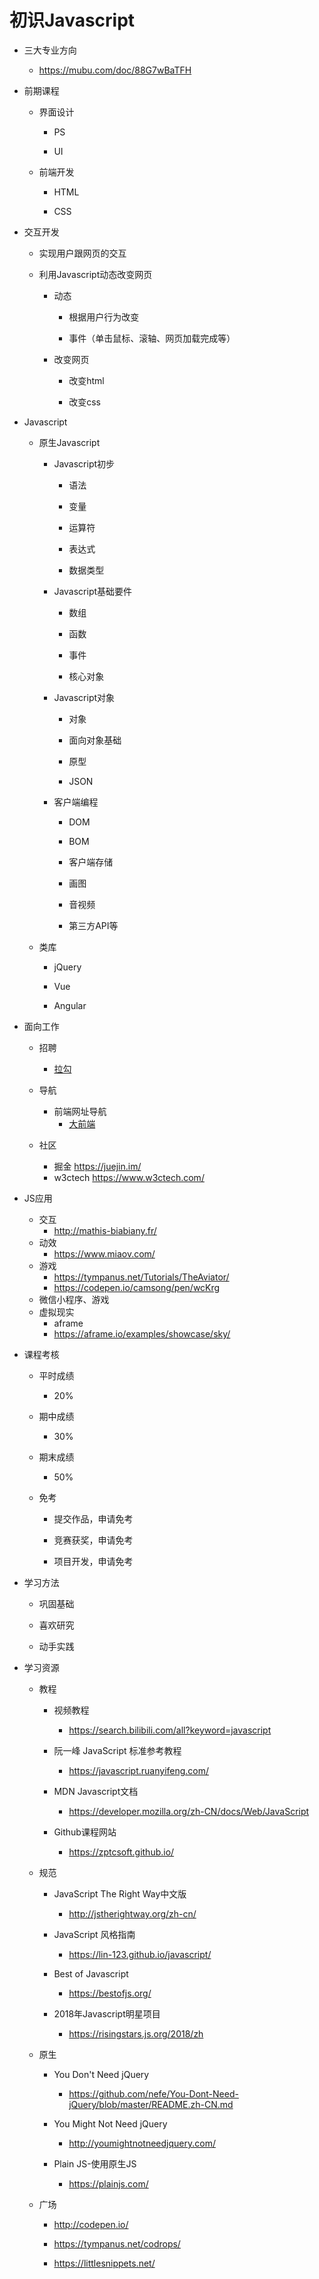 # 初识Javascript

- 三大专业方向

  - https://mubu.com/doc/88G7wBaTFH

- 前期课程

  - 界面设计

    - PS

    - UI

  - 前端开发

    - HTML

    - CSS

- 交互开发

  - 实现用户跟网页的交互

  - 利用Javascript动态改变网页

    - 动态

      - 根据用户行为改变

      - 事件（单击鼠标、滚轴、网页加载完成等）

    - 改变网页

      - 改变html

      - 改变css

- Javascript

  - 原生Javascript

    - Javascript初步

      - 语法

      - 变量

      - 运算符

      - 表达式

      - 数据类型

    - Javascript基础要件

      - 数组

      - 函数 

      - 事件 

      - 核心对象

    - Javascript对象

      - 对象 

      - 面向对象基础 

      - 原型 

      - JSON

    - 客户端编程

      - DOM

      - BOM 

      - 客户端存储

      - 画图 

      - 音视频 

      - 第三方API等

  - 类库

    - jQuery

    - Vue

    - Angular

- 面向工作

  - 招聘 
    - [拉勾](https://www.lagou.com/jobs/list_前端开发)

  - 导航
    - 前端网址导航
      - [大前端](http://www.daqianduan.com/nav)

  - 社区
    - 掘金 https://juejin.im/
    - w3ctech https://www.w3ctech.com/

- JS应用
  - 交互
    - http://mathis-biabiany.fr/
  - 动效
    - https://www.miaov.com/
  - 游戏
    - https://tympanus.net/Tutorials/TheAviator/
    - https://codepen.io/camsong/pen/wcKrg
  - 微信小程序、游戏
  - 虚拟现实
    - aframe
    - https://aframe.io/examples/showcase/sky/
- 课程考核

  - 平时成绩
    - 20%

  - 期中成绩
    - 30%

  - 期末成绩
    - 50%

  - 免考

    - 提交作品，申请免考

    - 竞赛获奖，申请免考

    - 项目开发，申请免考

- 学习方法

  - 巩固基础

  - 喜欢研究

  - 动手实践

- 学习资源

  - 教程

    - 视频教程
      - https://search.bilibili.com/all?keyword=javascript

    - 阮一峰 JavaScript 标准参考教程
      - https://javascript.ruanyifeng.com/

    - MDN Javascript文档
      - https://developer.mozilla.org/zh-CN/docs/Web/JavaScript

    - Github课程网站
      - https://zptcsoft.github.io/

  - 规范

    - JavaScript The Right Way中文版
      - http://jstherightway.org/zh-cn/

    - JavaScript 风格指南
      - https://lin-123.github.io/javascript/

    - Best of Javascript
      - https://bestofjs.org/

    - 2018年Javascript明星项目
      - https://risingstars.js.org/2018/zh

  - 原生

    - You Don't Need jQuery
      - https://github.com/nefe/You-Dont-Need-jQuery/blob/master/README.zh-CN.md

    - You Might Not Need jQuery
      - http://youmightnotneedjquery.com/

    - Plain JS-使用原生JS
      - https://plainjs.com/

  - 广场

    - http://codepen.io/

    - https://tympanus.net/codrops/

    - https://littlesnippets.net/